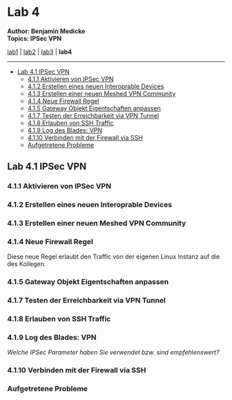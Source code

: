 # Lab 4

**Author: Benjamin Medicke**<br>
**Topics: IPSec VPN**

[lab1](lab1.md) | [lab2](lab2.md) | [lab3](lab3.md) | **lab4**

---

<!-- vim-markdown-toc GFM -->

* [Lab 4.1 IPSec VPN](#lab-41-ipsec-vpn)
  * [4.1.1 Aktivieren von IPSec VPN](#411-aktivieren-von-ipsec-vpn)
  * [4.1.2 Erstellen eines neuen Interoprable Devices](#412-erstellen-eines-neuen-interoprable-devices)
  * [4.1.3 Erstellen einer neuen Meshed VPN Community](#413-erstellen-einer-neuen-meshed-vpn-community)
  * [4.1.4 Neue Firewall Regel](#414-neue-firewall-regel)
  * [4.1.5 Gateway Objekt Eigentschaften anpassen](#415-gateway-objekt-eigentschaften-anpassen)
  * [4.1.7 Testen der Erreichbarkeit via VPN Tunnel](#417-testen-der-erreichbarkeit-via-vpn-tunnel)
  * [4.1.8 Erlauben von SSH Traffic](#418-erlauben-von-ssh-traffic)
  * [4.1.9 Log des Blades: VPN](#419-log-des-blades-vpn)
  * [4.1.10 Verbinden mit der Firewall via SSH](#4110-verbinden-mit-der-firewall-via-ssh)
  * [Aufgetretene Probleme](#aufgetretene-probleme)

<!-- vim-markdown-toc -->

## Lab 4.1 IPSec VPN

### 4.1.1 Aktivieren von IPSec VPN

### 4.1.2 Erstellen eines neuen Interoprable Devices

### 4.1.3 Erstellen einer neuen Meshed VPN Community

### 4.1.4 Neue Firewall Regel

Diese neue Regel erlaubt den Traffic von der eigenen Linux Instanz auf die des Kollegen.

### 4.1.5 Gateway Objekt Eigentschaften anpassen

### 4.1.7 Testen der Erreichbarkeit via VPN Tunnel

### 4.1.8 Erlauben von SSH Traffic

### 4.1.9 Log des Blades: VPN

<!-- Suchen Sie sich aus dem Log die Einträge für den Verbindungsaufbau (IPSec Phase 1
     und Phase 2) heraus und legen Sie diese der Dokumentation bei. -->

*Welche IPSec Parameter haben Sie verwendet bzw. sind empfehlenswert?*

### 4.1.10 Verbinden mit der Firewall via SSH

### Aufgetretene Probleme
